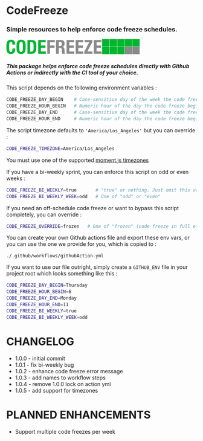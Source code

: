 # CodeFreeze
### Simple resources to help enforce code freeze schedules.

![GitHub Logo](/logo.png)

##### This package helps enforce code freeze schedules directly with Github Actions or indirectly with the CI tool of your choice.

This script depends on the following environment variables : 
```bash
CODE_FREEZE_DAY_BEGIN    # Case-sensitive day of the week the code freeze starts. Example: "Thursday"
CODE_FREEZE_HOUR_BEGIN   # Numeric hour of the day the code freeze begins, 0-23.  Example: "14" would be 2:00PM
CODE_FREEZE_DAY_END      # Case-sensitive day of the week the code freeze starts. Example: "Thursday"
CODE_FREEZE_HOUR_END     # Numeric hour of the day the code freeze begins, 0-23.  Example: "9" would be 9:00AM
```

The script timezone defaults to `'America/Los_Angeles'` but you can override : 
```bash 
CODE_FREEZE_TIMEZONE=America/Los_Angeles
```
You must use one of the supported [moment.js timezones](https://momentjs.com/timezone/docs/#/using-timezones/getting-zone-names/)

If you have a bi-weekly sprint, you can enforce this script on odd or even weeks : 
```bash 
CODE_FREEZE_BI_WEEKLY=true       # "true" or nothing. Just omit this variable completely to enforce weekly code freezes
CODE_FREEZE_BI_WEEKLY_WEEK=odd   # One of "odd" or "even"
```

If you need an off-schedule code freeze or want to bypass this script completely, you can override : 
```bash 
CODE_FREEZE_OVERRIDE=frozen   # One of "frozen" (code freeze in full effect) or "unfrozen" (bypass the code freeze check)
```

You can create your own Github actions file and export these env vars, or you can use the one we provide for you, which is copied to :
```
./.github/workflows/githubAction.yml
```

If you want to use our file outright, simply create a `GITHUB_ENV` file in your project root which looks something like this : 
```bash 
CODE_FREEZE_DAY_BEGIN=Thursday
CODE_FREEZE_HOUR_BEGIN=6
CODE_FREEZE_DAY_END=Monday
CODE_FREEZE_HOUR_END=11
CODE_FREEZE_BI_WEEKLY=true
CODE_FREEZE_BI_WEEKLY_WEEK=odd
```

# CHANGELOG
 - 1.0.0 - initial commit
 - 1.0.1 - fix bi-weekly bug
 - 1.0.2 - enhance code freeze error message
 - 1.0.3 - add names to workflow steps
 - 1.0.4 - remove 1.0.0 lock on action yml
 - 1.0.5 - add support for timezones

# PLANNED ENHANCEMENTS
 - Support multiple code freezes per week
